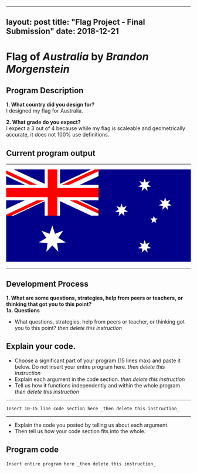 
---
layout: post
title: "Flag Project - Final Submission"
date: 2018-12-21
---

# Flag of _Australia_ by _Brandon Morgenstein_

## Program Description
**1. What country did you design for?**  
I designed my flag for Australia.
  
**2. What grade do you expect?**  
I expect a 3 out of 4 because while my flag is scaleable and geometrically accurate, it does not 100% use definitions.

## Current program output

* * *
![Flag of Australia - Final](/img/Flag_of_Australia_final.png)
* * *

## Development Process
**1. What are some questions, strategies, help from peers or teachers, or thinking that got you to this point?**  
**1a. Questions**



-   What questions, strategies, help from peers or teacher, or thinking got you to this point? _then delete this instruction_

<!--- Delete this comment and add your writing -->


## Explain your code.

-   Choose a significant part of your program (15 lines max) and paste it below. Do not insert your entire program here. _then delete this instruction_
-   Explain each argument in the code section. _then delete this instruction_
-   Tell us how it functions independently and within the whole program _then delete this instruction_

* * *

```
Insert 10-15 line code section here _then delete this instruction_
```

* * *

-   Explain the code you posted by telling us about each argument.
-   Then tell us how your code section fits into the whole.
 
<!--- Delete this comment and add your writing -->


## Program code

```
Insert entire program here _then delete this instruction_
```
